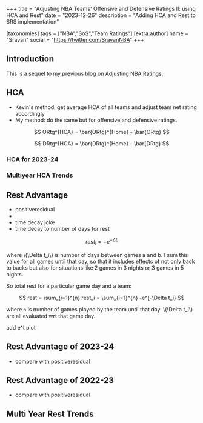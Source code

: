 +++
title = "Adjusting NBA Teams' Offensive and Defensive Ratings II: using HCA and Rest"
date = "2023-12-26"
description = "Adding HCA and Rest to SRS implementation"

[taxonomies]
tags = ["NBA","SoS","Team Ratings"]
[extra.author]
name = "Sravan"
social = "https://twitter.com/SravanNBA"
+++

## Introduction

This is a sequel to [my previous blog](@/posts/2023-11-26-nba-sosadj/index.md) on Adjusting NBA Ratings.

## HCA

- Kevin's method, get average HCA of all teams and adjust team net rating accordingly
- My method: do the same but for offensive and defensive ratings.

$$ ORtg^{HCA} = \bar{ORtg}^{Home} - \bar{ORtg} $$

$$ DRtg^{HCA} = \bar{DRtg}^{Home} - \bar{DRtg} $$

### HCA for 2023-24

### Multiyear HCA Trends

## Rest Advantage
- positiveresidual
- [](https://positiveresidual.com/shiny/nba/)
- time decay joke
- time decay to number of days for rest

$$ rest_i = -e^{-\Delta t_i} $$

where \\(\Delta t_i\\) is number of days between games a and b. I sum this value for all games until that day, so that it includes effects of not only back to backs but also for situations like 2 games in 3 nights or 3 games in 5 nights.

So total rest for a particular game day and a team:

$$ rest =  \sum_{i=1}^{n} rest_i = \sum_{i=1}^{n} -e^{-\Delta t_i} $$

where `n` is number of games played by the team until that day. \\(\Delta t_i\\) are all evaluated wrt that game day.

add e^t plot

## Rest Advantage of 2023-24
- compare with positiveresidual

## Rest Advantage of 2022-23
- compare with positiveresidual

## Multi Year Rest Trends


